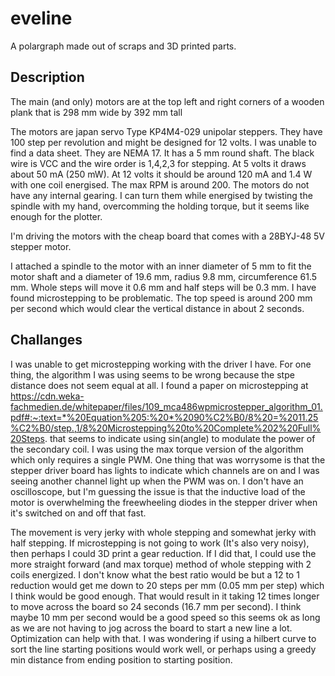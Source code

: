 # eveline

A polargraph made out of scraps and 3D printed parts.

## Description

The main (and only) motors are at the top left and right corners of a wooden
plank that is 298 mm wide by 392 mm tall

The motors are japan servo Type KP4M4-029 unipolar steppers.
They have 100 step per revolution and might be designed for 12 volts. I was
unable to find a data sheet. They are NEMA 17. It has a 5 mm round shaft. The
black wire is VCC and the wire order is 1,4,2,3 for stepping. At 5 volts it
draws about 50 mA (250 mW). At 12 volts it should be around 120 mA and 1.4 W
with one coil energised. The max RPM is around 200.
The motors do not have any internal gearing. I can turn them while energised by
twisting the spindle with my hand, overcomming the holding torque, but it seems
like enough for the plotter.

I'm driving the motors with the cheap board that comes with a 28BYJ-48 5V stepper motor.

I attached a spindle to the motor with an inner diameter of 5 mm to fit the
motor shaft and a diameter of 19.6 mm, radius 9.8 mm, circumference 61.5 mm.
Whole steps will move it 0.6 mm and half steps will be 0.3 mm. I have found
microstepping to be problematic. The top speed is around 200 mm per second which
would clear the vertical distance in about 2 seconds.

## Challanges

I was unable to get microstepping working with the driver I have. For one thing,
the algorithm I was using seems to be wrong because the stpe distance does not
seem equal at all. I found a paper on microstepping at
https://cdn.weka-fachmedien.de/whitepaper/files/109_mca486wpmicrostepper_algorithm_01.pdf#:~:text=*%20Equation%205:%20*%2090%C2%B0/8%20=%2011.25%C2%B0/step.,1/8%20Microstepping%20to%20Complete%202%20Full%20Steps.
that seems to indicate using sin(angle) to modulate the power of the secondary
coil. I was using the max torque version of the algorithm which only requires a
single PWM. One thing that was worrysome is that the stepper driver board has
lights to indicate which channels are on and I was seeing another channel light
up when the PWM was on. I don't have an oscilloscope, but I'm guessing the issue
is that the inductive load of the motor is overwhelming the freewheeling diodes
in the stepper driver when it's switched on and off that fast.

The movement is
very jerky with whole stepping and somewhat jerky with half stepping. If
microstepping is not going to work (It's also very noisy), then perhaps I could
3D print a gear reduction. If I did that, I could use the more straight forward
(and max torque) method of whole stepping with 2 coils energized. I don't know
what the best ratio would be but a 12 to 1 reduction would get me down to 20
steps per mm (0.05 mm per step) which I think would be good enough. That would
result in it taking 12 times longer to move across the board so 24 seconds
(16.7 mm per second). I think maybe 10 mm per second would be a good speed so
this seems ok as long as we are not having to jog across the board to start a
new line a lot. Optimization can help with that. I was wondering if using a
hilbert curve to sort the line starting positions would work well, or perhaps
using a greedy min distance from ending position to starting position.